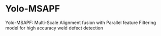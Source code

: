 # Yolo-MSAPF
Yolo-MSAPF: Multi-Scale Alignment fusion with Parallel feature Filtering model for high accuracy weld defect detection
